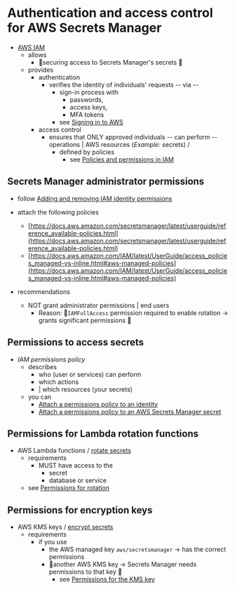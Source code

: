 # Authentication and access control for AWS Secrets Manager<a name="auth-and-access"></a>

* [AWS IAM](https://docs.aws.amazon.com/IAM/latest/UserGuide/introduction.html)
  * allows
    * 👀securing access to Secrets Manager's secrets 👀
  * provides
    * authentication
      * verifies the identity of individuals' requests -- via --
        * sign-in process with
          * passwords,
          * access keys,
          * MFA tokens
        * see [Signing in to AWS](https://docs.aws.amazon.com/IAM/latest/UserGuide/console.html)
    * access control
      * ensures that ONLY approved individuals -- can perform -- operations | AWS resources (_Example:_ secrets) /
        * defined by policies
          * see [Policies and permissions in IAM](https://docs.aws.amazon.com/IAM/latest/UserGuide/access_policies.html)

## Secrets Manager administrator permissions<a name="auth-and-access_admin"></a>

* follow [Adding and removing IAM identity permissions](https://docs.aws.amazon.com/IAM/latest/UserGuide/access_policies_manage-attach-detach.html)
* attach the following policies
  + [https://docs.aws.amazon.com/secretsmanager/latest/userguide/reference_available-policies.html](https://docs.aws.amazon.com/secretsmanager/latest/userguide/reference_available-policies.html)
  + [https://docs.aws.amazon.com/IAM/latest/UserGuide/access_policies_managed-vs-inline.html#aws-managed-policies](https://docs.aws.amazon.com/IAM/latest/UserGuide/access_policies_managed-vs-inline.html#aws-managed-policies)

* recommendations
  * NOT grant administrator permissions | end users
    * Reason: 🧠`IAMFullAccess` permission required to enable rotation -> grants significant permissions 🧠

## Permissions to access secrets<a name="auth-and-access_secrets"></a>

* *IAM permissions policy*
  * describes 
    * who (user or services) can perform
    * which actions
    * | which resources (your secrets)
  * you can 
    + [Attach a permissions policy to an identity](auth-and-access_iam-policies.md)
    + [Attach a permissions policy to an AWS Secrets Manager secret](auth-and-access_resource-policies.md)

## Permissions for Lambda rotation functions<a name="auth-and-access_rotate"></a>

* AWS Lambda functions / [rotate secrets](https://docs.aws.amazon.com/secretsmanager/latest/userguide/rotating-secrets.html)
  * requirements
    * MUST have access to the
      * secret
      * database or service 
  * see [Permissions for rotation](rotating-secrets-required-permissions-function.md)

## Permissions for encryption keys<a name="auth-and-access_encrypt"></a>

* AWS KMS keys / [encrypt secrets](https://docs.aws.amazon.com/secretsmanager/latest/userguide/security-encryption.html)
  * requirements
    * if you use 
      * the AWS managed key `aws/secretsmanager` -> has the correct permissions
      * 👀another AWS KMS key -> Secrets Manager needs permissions to that key 👀
        * see [Permissions for the KMS key](security-encryption.md#security-encryption-authz) 